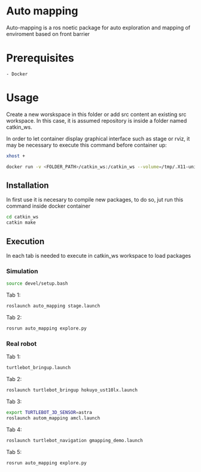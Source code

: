 # Auto mapping

Auto-mapping is a ros noetic package for auto exploration and mapping of enviroment based on front barrier

# Prerequisites
    - Docker

# Usage
Create a new worskspace in this folder or add src content an existing src workspace.
In this case, it is assumed repository is inside a folder named catkin_ws.

In order to let container display graphical interface such as stage or rviz, it may be necessary to execute this command before container up:
```sh
xhost +
```

```sh
docker run -v <FOLDER_PATH>/catkin_ws:/catkin_ws --volume=/tmp/.X11-unix:/tmp/.X11-unix --env="DISPLAY" --net=host -it --rm --name ros_noetic inigo183/ros_noetic:odom /bin/bash
```
## Installation
In first use it is necesary to compile new packages, to do so, jut run this command inside docker container
```sh
cd catkin_ws
catkin make
```

## Execution
In each tab is needed to execute in catkin_ws workspace to load packages

### Simulation
```sh
source devel/setup.bash
```

Tab 1:
```sh
roslaunch auto_mapping stage.launch
```

Tab 2:
```sh
rosrun auto_mapping explore.py
```

### Real robot
Tab 1:
```sh
turtlebot_bringup.launch
```

Tab 2:
```sh
roslaunch turtlebot_bringup hokuyo_ust10lx.launch
```

Tab 3:
```sh
export TURTLEBOT_3D_SENSOR=astra
roslaunch autom_mapping amcl.launch
```

Tab 4:
```sh
roslaunch turtlebot_navigation gmapping_demo.launch
```

Tab 5:
```sh
rosrun auto_mapping explore.py
```
